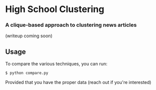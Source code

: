 # High School Clustering
### A clique-based approach to clustering news articles

(writeup coming soon)

## Usage

To compare the various techniques, you can run:

    $ python compare.py

Provided that you have the proper data (reach out if you're interested)
